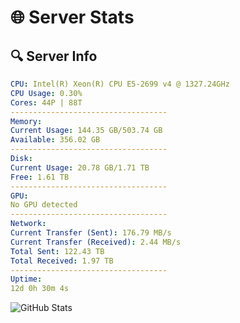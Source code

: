 # 🌐 Server Stats
## 🔍 Server Info
```yaml
CPU: Intel(R) Xeon(R) CPU E5-2699 v4 @ 1327.24GHz
CPU Usage: 0.30%
Cores: 44P | 88T
-----------------------------------
Memory:
Current Usage: 144.35 GB/503.74 GB
Available: 356.02 GB
-----------------------------------
Disk:
Current Usage: 20.78 GB/1.71 TB
Free: 1.61 TB
-----------------------------------
GPU:
No GPU detected
-----------------------------------
Network:
Current Transfer (Sent): 176.79 MB/s
Current Transfer (Received): 2.44 MB/s
Total Sent: 122.43 TB
Total Received: 1.97 TB
-----------------------------------
Uptime:
12d 0h 30m 4s
```
![GitHub Stats](https://img.shields.io/badge/Updated-2025-02-19_23:13:22-blue)